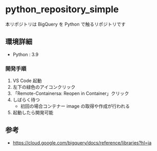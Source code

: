# python_repository_simple

本リポジトリは BigQuery を Python で触るリポジトリです

## 環境詳細

- Python : 3.9

### 開発手順

1. VS Code 起動
2. 左下の緑色のアイコンクリック
3. 「Remote-Containersa: Reopen in Container」クリック
4. しばらく待つ
   - 初回の場合コンテナー image の取得や作成が行われる
5. 起動したら開発可能

## 参考

- https://cloud.google.com/bigquery/docs/reference/libraries?hl=ja
